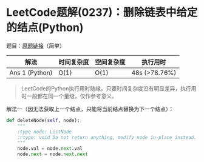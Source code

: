 # LeetCode题解(0237)：删除链表中给定的结点(Python)

题目：[原题链接](https://leetcode-cn.com/problems/delete-node-in-a-linked-list/)（简单）

| 解法           | 时间复杂度 | 空间复杂度 | 执行用时      |
| -------------- | ---------- | ---------- | ------------- |
| Ans 1 (Python) | O(1)       | O(1)       | 48s (>78.76%) |

>  LeetCode的Python执行用时随缘，只要时间复杂度没有明显差异，执行用时一般都在同一个量级，仅作参考意义。

解法一（因无法获取上一个结点，只能将当前结点替换为下一个结点）：

```python
def deleteNode(self, node):
    """
    :type node: ListNode
    :rtype: void Do not return anything, modify node in-place instead.
    """
    node.val = node.next.val
    node.next = node.next.next
```